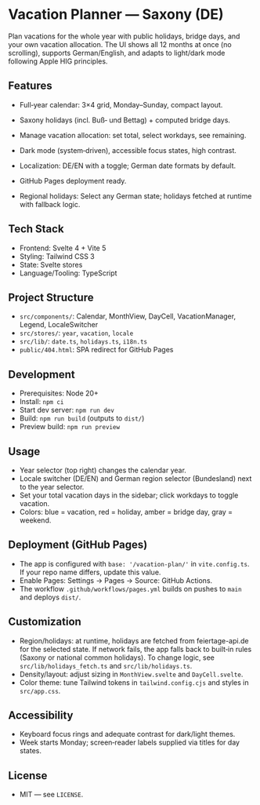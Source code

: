 # Vacation Planner — Saxony (DE)

Plan vacations for the whole year with public holidays, bridge days, and your own vacation allocation. The UI shows all 12 months at once (no scrolling), supports German/English, and adapts to light/dark mode following Apple HIG principles.

## Features
- Full‑year calendar: 3×4 grid, Monday–Sunday, compact layout.
- Saxony holidays (incl. Buß‑ und Bettag) + computed bridge days.
- Manage vacation allocation: set total, select workdays, see remaining.
 
- Dark mode (system‑driven), accessible focus states, high contrast.
- Localization: DE/EN with a toggle; German date formats by default.
- GitHub Pages deployment ready.
 - Regional holidays: Select any German state; holidays fetched at runtime with fallback logic.

## Tech Stack
- Frontend: Svelte 4 + Vite 5
- Styling: Tailwind CSS 3
- State: Svelte stores
- Language/Tooling: TypeScript

## Project Structure
- `src/components/`: Calendar, MonthView, DayCell, VacationManager, Legend, LocaleSwitcher
- `src/stores/`: `year`, `vacation`, `locale`
- `src/lib/`: `date.ts`, `holidays.ts`, `i18n.ts`
- `public/404.html`: SPA redirect for GitHub Pages

## Development
- Prerequisites: Node 20+
- Install: `npm ci`
- Start dev server: `npm run dev`
- Build: `npm run build` (outputs to `dist/`)
- Preview build: `npm run preview`

## Usage
- Year selector (top right) changes the calendar year.
- Locale switcher (DE/EN) and German region selector (Bundesland) next to the year selector.
- Set your total vacation days in the sidebar; click workdays to toggle vacation.
- Colors: blue = vacation, red = holiday, amber = bridge day, gray = weekend.
 

## Deployment (GitHub Pages)
- The app is configured with `base: '/vacation-plan/'` in `vite.config.ts`. If your repo name differs, update this value.
- Enable Pages: Settings → Pages → Source: GitHub Actions.
- The workflow `.github/workflows/pages.yml` builds on pushes to `main` and deploys `dist/`.

## Customization
- Region/holidays: at runtime, holidays are fetched from feiertage-api.de for the selected state. If network fails, the app falls back to built‑in rules (Saxony or national common holidays). To change logic, see `src/lib/holidays_fetch.ts` and `src/lib/holidays.ts`.
- Density/layout: adjust sizing in `MonthView.svelte` and `DayCell.svelte`.
- Color theme: tune Tailwind tokens in `tailwind.config.cjs` and styles in `src/app.css`.

## Accessibility
- Keyboard focus rings and adequate contrast for dark/light themes.
- Week starts Monday; screen‑reader labels supplied via titles for day states.

## License
- MIT — see `LICENSE`.
